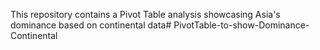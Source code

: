 This repository contains a Pivot Table analysis showcasing Asia's dominance based on continental data# PivotTable-to-show-Dominance-Continental
